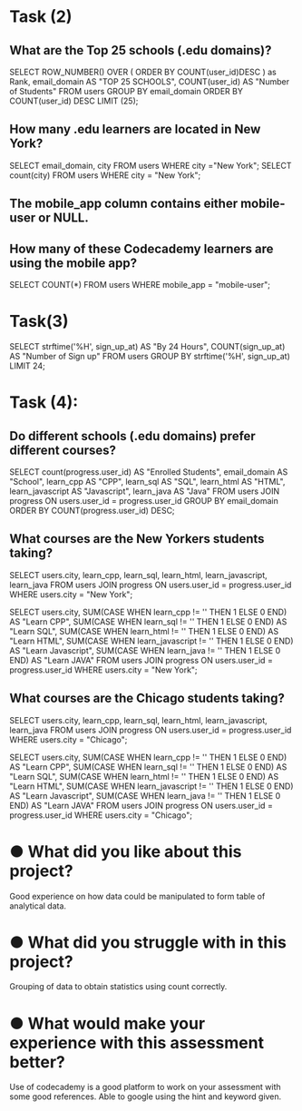 # Task (2)
## What are the Top 25 schools (.edu domains)?
SELECT ROW_NUMBER() OVER 
(
    ORDER BY COUNT(user_id)DESC
) as Rank, email_domain AS "TOP 25 SCHOOLS", COUNT(user_id) AS "Number of Students"
FROM users
GROUP BY email_domain
ORDER BY COUNT(user_id) DESC
LIMIT (25);

## How many .edu learners are located in New York?
SELECT email_domain, city FROM users
WHERE city ="New York";
SELECT count(city) FROM users
WHERE city = "New York";

## The mobile_app column contains either mobile-user or NULL. 
## How many of these Codecademy learners are using the mobile app?
SELECT COUNT(*)
FROM users
WHERE mobile_app = "mobile-user"; 


# Task(3)
SELECT strftime('%H', sign_up_at) AS "By 24 Hours", COUNT(sign_up_at) AS "Number of Sign up"
FROM users
GROUP BY strftime('%H', sign_up_at)
LIMIT 24;


# Task (4):
## Do different schools (.edu domains) prefer different courses?
SELECT count(progress.user_id) AS "Enrolled Students", email_domain AS "School", learn_cpp AS "CPP", learn_sql AS "SQL", learn_html AS "HTML", learn_javascript AS "Javascript", learn_java AS "Java"
FROM users
JOIN progress ON users.user_id = progress.user_id
GROUP BY email_domain
ORDER BY COUNT(progress.user_id) DESC;

## What courses are the New Yorkers students taking?
SELECT users.city, learn_cpp, learn_sql, learn_html, learn_javascript, learn_java 
FROM users
JOIN progress ON users.user_id = progress.user_id
WHERE users.city = "New York";

SELECT users.city, SUM(CASE WHEN learn_cpp != '' THEN 1 ELSE 0 END) AS "Learn CPP",
SUM(CASE WHEN learn_sql != '' THEN 1 ELSE 0 END) AS "Learn SQL", SUM(CASE WHEN learn_html != '' THEN 1 ELSE 0 END) AS "Learn HTML", SUM(CASE WHEN learn_javascript != '' THEN 1 ELSE 0 END) AS "Learn Javascript", SUM(CASE WHEN learn_java != '' THEN 1 ELSE 0 END) AS "Learn JAVA"
FROM users
JOIN progress ON users.user_id = progress.user_id
WHERE users.city = "New York";


## What courses are the Chicago students taking?
SELECT users.city, learn_cpp, learn_sql, learn_html, learn_javascript, learn_java 
FROM users
JOIN progress ON users.user_id = progress.user_id
WHERE users.city = "Chicago";

SELECT users.city, SUM(CASE WHEN learn_cpp != '' THEN 1 ELSE 0 END) AS "Learn CPP",
SUM(CASE WHEN learn_sql != '' THEN 1 ELSE 0 END) AS "Learn SQL", SUM(CASE WHEN learn_html != '' THEN 1 ELSE 0 END) AS "Learn HTML", SUM(CASE WHEN learn_javascript != '' THEN 1 ELSE 0 END) AS "Learn Javascript", SUM(CASE WHEN learn_java != '' THEN 1 ELSE 0 END) AS "Learn JAVA"
FROM users
JOIN progress ON users.user_id = progress.user_id
WHERE users.city = "Chicago";


# ●  	What did you like about this project?
Good experience on how data could be manipulated to form table of analytical data.
# ●  	What did you struggle with in this project?
Grouping of data to obtain statistics using count correctly.
# ●  	What would make your experience with this assessment better?
Use of codecademy is a good platform to work on your assessment with some good references. Able to google using the hint and keyword given.


